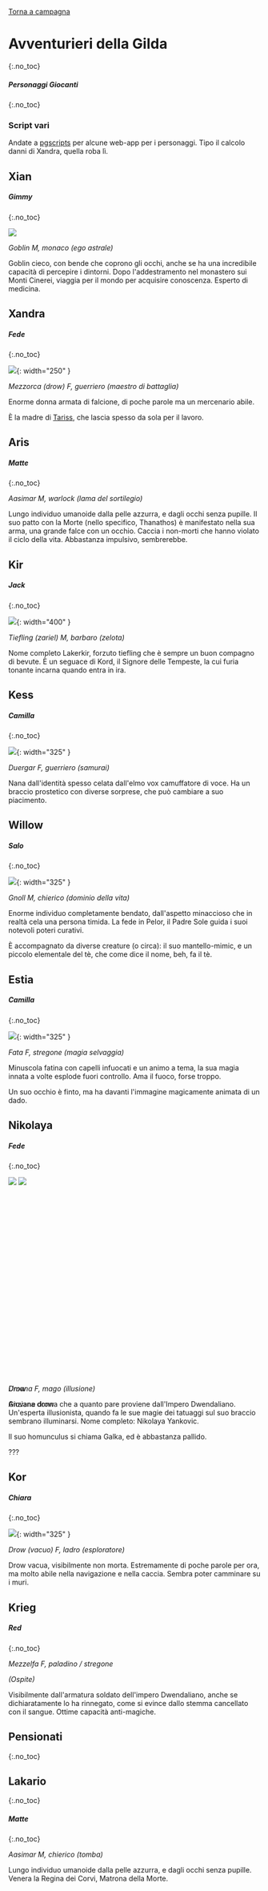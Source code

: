 [Torna a campagna](./campaign.md)

# Avventurieri della Gilda
{:.no_toc}

##### Personaggi Giocanti
{:.no_toc}

<div class="pctable">      
    <div class="cell xian"><a href="#xian" class="fill-div"></a></div>
    <div class="cell xandra"><a href="#xandra" class="fill-div"></a></div>
    <div class="cell aris"><a href="#aris" class="fill-div"></a></div>
    <div class="cell kir"><a href="#kir" class="fill-div"></a></div>
    <div class="cell kess"><a href="#kess" class="fill-div"></a></div>
    <div class="cell willow"><a href="#willow" class="fill-div"></a></div>
    <div class="cell estia"><a href="#estia" class="fill-div"></a></div>
    <div class="cell nikolaya"><a href="#nikolaya" class="fill-div"></a></div>
    <div class="cell kor"><a href="#kor" class="fill-div"></a></div>
</div>

### Script vari

Andate a [pgscripts](/xho/pgscripts) per alcune web-app per i personaggi. Tipo il calcolo danni di Xandra, quella roba lì.

## Xian

##### Gimmy
{:.no_toc}

![](../assets/img/pg/xian_faccia.webp)

*Goblin M, monaco (ego astrale)*

Goblin cieco, con bende che coprono gli occhi, anche se ha una incredibile
capacità di percepire i dintorni. Dopo l'addestramento nel monastero sui 
Monti Cinerei, viaggia per il mondo per acquisire conoscenza. 
Esperto di medicina.


## Xandra

##### Fede
{:.no_toc}

![](../assets/img/pg/Xandra_D.webp){: width="250" }

*Mezzorca (drow) F, guerriero (maestro di battaglia)*

Enorme donna armata di falcione, di poche parole ma un mercenario abile.

È la madre di [Tariss](./npc#tariss), che lascia spesso da sola per
il lavoro.


## Aris

##### Matte
{:.no_toc}

*Aasimar M, warlock (lama del sortilegio)*

Lungo individuo umanoide dalla pelle azzurra, e dagli occhi senza pupille.
Il suo patto con la Morte (nello specifico, Thanathos) è manifestato nella sua
arma, una grande falce con un occhio. Caccia i non-morti che hanno violato il
ciclo della vita.
Abbastanza impulsivo, sembrerebbe.

## Kir

##### Jack
{:.no_toc}

![](https://i.imgur.com/aPuvxLI.jpg){: width="400" }

*Tiefling (zariel) M, barbaro (zelota)*

Nome completo Lakerkir, forzuto tiefling che è sempre un buon compagno di bevute.
È un seguace di Kord, il Signore delle Tempeste, la cui furia tonante incarna quando
entra in ira.

## Kess

##### Camilla
{:.no_toc}

![](../assets/img/pg/kess.webp){: width="325" }

*Duergar F, guerriero (samurai)*

Nana dall'identità spesso celata dall'elmo vox camuffatore di voce. Ha un braccio prostetico
con diverse sorprese, che può cambiare a suo piacimento.


## Willow

##### Salo
{:.no_toc}

![](../assets/img/pg/willow.jpg){: width="325" }

*Gnoll M, chierico (dominio della vita)*

Enorme individuo completamente bendato, dall'aspetto minaccioso che in realtà cela una persona
timida. La fede in Pelor, il Padre Sole guida i suoi notevoli poteri curativi. 

È accompagnato da diverse creature (o circa): il suo mantello-mimic, e un piccolo elementale
del tè, che come dice il nome, beh, fa il tè.

## Estia

##### Camilla
{:.no_toc}

![](../assets/img/pg/estia.webp){: width="325" }

*Fata F, stregone (magia selvaggia)*

Minuscola fatina con capelli infuocati e un animo a tema, la sua magia innata a volte esplode fuori
controllo. Ama il fuoco, forse troppo. 

Un suo occhio è finto, ma ha davanti l'immagine magicamente animata di un dado.

## Nikolaya

##### Fede
{:.no_toc}

<div class="fadeloop" style="height: 400px">
    <img id="f1" src="../assets/img/pg/Nikolaya.webp">
    <img id="f2" src="../assets/img/pg/Camelia.webp">
</div>

<p>
<i>
<div style="position: relative; margin: 0 auto; display: inline">
    Umana
    <div style="position: absolute; top: 0;">Drow</div>
</div>
 F, mago (illusione)
</i>
</p>

<p>
<div style="position: relative; margin: 0 auto; display: inline">
    Anziana donna
    <div style="position: absolute; top: 0;">Giovane drow</div>
</div>
che a quanto pare proviene dall'Impero Dwendaliano. Un'esperta
illusionista, quando fa le sue magie dei tatuaggi sul suo braccio
sembrano illuminarsi. Nome completo: Nikolaya Yankovic.
</p>

Il suo homunculus si chiama Galka, ed è abbastanza pallido.

???

## Kor

##### Chiara
{:.no_toc}

![](https://i.imgur.com/q4oD74v.jpg){: width="325" }

*Drow (vacuo) F, ladro (esploratore)*

Drow vacua, visibilmente non morta. Estremamente di poche parole per ora, ma molto abile nella navigazione e nella caccia. Sembra poter camminare su i muri.

## Krieg

##### Red
{:.no_toc}

*Mezzelfa F, paladino / stregone*

*(Ospite)*

Visibilmente dall'armatura soldato dell'impero Dwendaliano, anche se dichiaratamente lo ha rinnegato, come si evince dallo stemma cancellato con il sangue. Ottime capacità anti-magiche.

## Pensionati
{:.no_toc}

## Lakario
{:.no_toc}

##### Matte
{:.no_toc}

*Aasimar M, chierico (tomba)*

Lungo individuo umanoide dalla pelle azzurra, e dagli occhi senza pupille.
Venera la Regina dei Corvi, Matrona della Morte.
